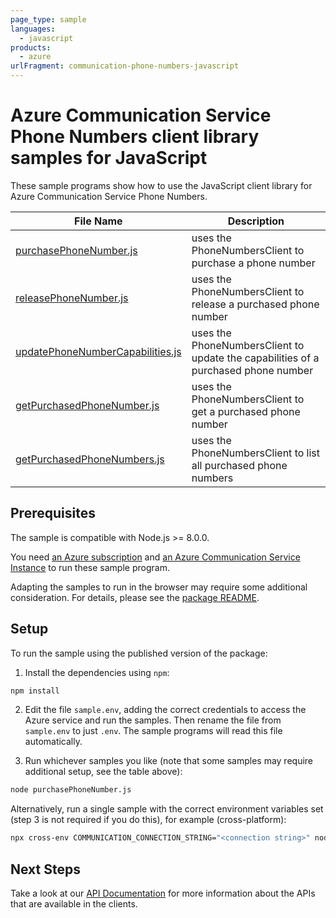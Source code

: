 ```yaml
---
page_type: sample
languages:
  - javascript
products:
  - azure
urlFragment: communication-phone-numbers-javascript
---
```


# Azure Communication Service Phone Numbers client library samples for JavaScript

These sample programs show how to use the JavaScript client library for Azure Communication Service Phone Numbers.

| **File Name**                                                     | **Description**                                                                    |
| ----------------------------------------------------------------- | ---------------------------------------------------------------------------------- |
| [purchasePhoneNumber.js][purchasephonenumber]                     | uses the PhoneNumbersClient to purchase a phone number                             |
| [releasePhoneNumber.js][releasephonenumber]                       | uses the PhoneNumbersClient to release a purchased phone number                    |
| [updatePhoneNumberCapabilities.js][updatephonenumbercapabilities] | uses the PhoneNumbersClient to update the capabilities of a purchased phone number |
| [getPurchasedPhoneNumber.js][getpurchasedphonenumber]             | uses the PhoneNumbersClient to get a purchased phone number                        |
| [getPurchasedPhoneNumbers.js][getpurchasedphonenumbers]           | uses the PhoneNumbersClient to list all purchased phone numbers                    |

## Prerequisites

The sample is compatible with Node.js >= 8.0.0.

You need [an Azure subscription][freesub] and [an Azure Communication Service Instance][azcomsvc] to run these sample program.

Adapting the samples to run in the browser may require some additional consideration. For details, please see the [package README][package].

## Setup

To run the sample using the published version of the package:

1. Install the dependencies using `npm`:

```bash
npm install
```

2. Edit the file `sample.env`, adding the correct credentials to access the Azure service and run the samples. Then rename the file from `sample.env` to just `.env`. The sample programs will read this file automatically.

3. Run whichever samples you like (note that some samples may require additional setup, see the table above):

```bash
node purchasePhoneNumber.js
```

Alternatively, run a single sample with the correct environment variables set (step 3 is not required if you do this), for example (cross-platform):

```bash
npx cross-env COMMUNICATION_CONNECTION_STRING="<connection string>" node purchasePhoneNumber.js
```

## Next Steps

Take a look at our [API Documentation][apiref] for more information about the APIs that are available in the clients.

[purchasephonenumber]: https://github.com/Azure/azure-sdk-for-js/blob/master/sdk/communication/communication-phone-numbers/samples/javascript/purchasePhoneNumber.js
[releasephonenumber]: https://github.com/Azure/azure-sdk-for-js/blob/master/sdk/communication/communication-phone-numbers/samples/javascript/releasePhoneNumber.js
[updatephonenumbercapabilities]: https://github.com/Azure/azure-sdk-for-js/blob/master/sdk/communication/communication-phone-numbers/samples/javascript/updatePhoneNumberCapabilities.js
[getpurchasedphonenumber]: https://github.com/Azure/azure-sdk-for-js/blob/master/sdk/communication/communication-phone-numbers/samples/javascript/getPurchasedPhoneNumber.js
[getpurchasedphonenumbers]: https://github.com/Azure/azure-sdk-for-js/blob/master/sdk/communication/communication-phone-numbers/samples/javascript/getPurchasedPhoneNumbers.js
[apiref]: https://docs.microsoft.com/javascript/api/@azure/communication-phone-numbers
[azcomsvc]: https://docs.microsoft.com/azure/communication-services/quickstarts/create-communication-resource?tabs=windows&pivots=platform-azp
[freesub]: https://azure.microsoft.com/free/
[package]: https://github.com/Azure/azure-sdk-for-js/blob/master/sdk/communication/communication-phone-numbers/README.md
